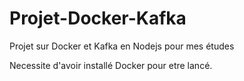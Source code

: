 # Projet-Docker-Kafka
Projet sur Docker et Kafka en Nodejs pour mes études

Necessite d'avoir installé Docker pour etre lancé.
